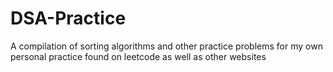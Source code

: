# DSA-Practice
A compilation of sorting algorithms and other practice problems for my own personal practice found on leetcode as well as other websites